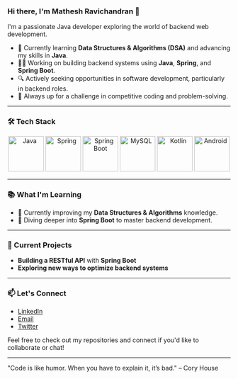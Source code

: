 ### Hi there, I'm Mathesh Ravichandran 👋
I'm a passionate Java developer exploring the world of backend web development.

- 🌱 Currently learning **Data Structures & Algorithms (DSA)** and advancing my skills in **Java**.
- 👨‍💻 Working on building backend systems using **Java**, **Spring**, and **Spring Boot**.
- 🔍 Actively seeking opportunities in software development, particularly in backend roles.
- 🎯 Always up for a challenge in competitive coding and problem-solving.

---

### 🛠 Tech Stack

<p align="center">
  <!-- Java -->
  <img src="https://media.giphy.com/media/xT5LMT0KnTmrML9tnu/giphy.gif" alt="Java" width="80" height="80">
  <!-- Spring -->
  <img src="https://media.giphy.com/media/3o6Zt6Tghz0p6spg5a/giphy.gif" alt="Spring" width="80" height="80">
  <!-- Spring Boot -->
  <img src="https://media.giphy.com/media/LMt9638dO8dftAjtco/giphy.gif" alt="Spring Boot" width="80" height="80">
  <!-- MySQL -->
  <img src="https://media.giphy.com/media/3ohzdIuqJoo8QdKlnW/giphy.gif" alt="MySQL" width="80" height="80">
  <!-- Kotlin -->
  <img src="https://media.giphy.com/media/ln7z2eWriiQAllfVcn/giphy.gif" alt="Kotlin" width="80" height="80">
  <!-- Android -->
  <img src="https://media.giphy.com/media/3o6Zt8z3I1u6i2D3ds/giphy.gif" alt="Android" width="80" height="80">
</p>

---

### 📚 What I'm Learning

- 🚀 Currently improving my **Data Structures & Algorithms** knowledge.
- 🔧 Diving deeper into **Spring Boot** to master backend development.

---

### 🚀 Current Projects
- **Building a RESTful API** with **Spring Boot**
- **Exploring new ways to optimize backend systems**

---

### 📫 Let's Connect
- [LinkedIn](https://www.linkedin.com/in/yourprofile/)
- [Email](mailto:youremail@example.com)
- [Twitter](https://twitter.com/yourhandle)

Feel free to check out my repositories and connect if you'd like to collaborate or chat!

---

"Code is like humor. When you have to explain it, it’s bad." – Cory House

